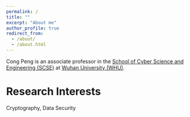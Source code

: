 ```yaml
---
permalink: /
title: ""
excerpt: "About me"
author_profile: true
redirect_from: 
  - /about/
  - /about.html
---
```


Cong Peng is an associate professor in the [School of Cyber Science and Engineering (SCSE)](https://cse.whu.edu.cn/) at [Wuhan University (WHU)](https://www.whu.edu.cn/).

# Research Interests

Cryptography, Data Security
